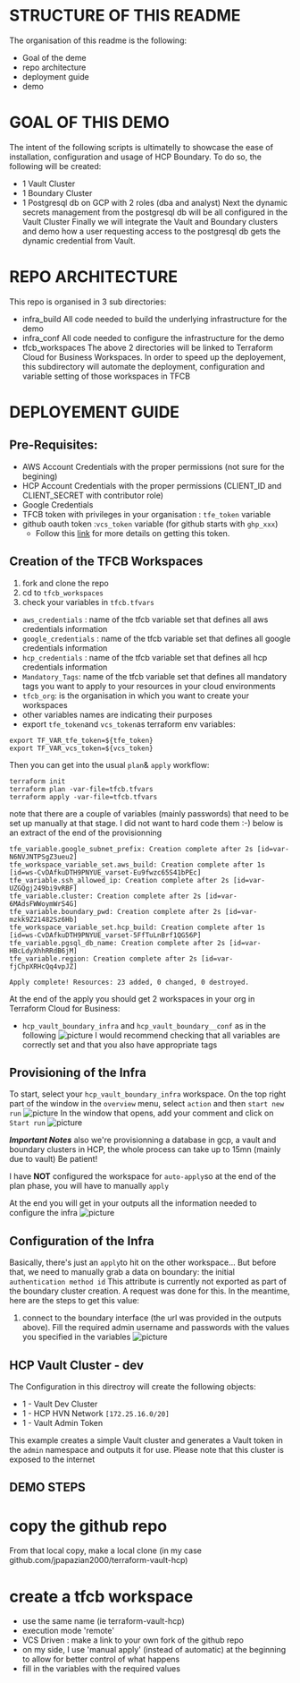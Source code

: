 # STRUCTURE OF THIS README
The organisation of this readme is the following:
 - Goal of the deme
 - repo architecture
 - deployment guide
 - demo

# GOAL OF THIS DEMO
The intent of the following scripts is ultimatelly to showcase the ease of installation, configuration and usage of HCP Boundary.
To do so, the following will be created:
 - 1 Vault Cluster
 - 1 Boundary Cluster
 - 1 Postgresql db on GCP with 2 roles (dba and analyst)
 Next the dynamic secrets management from the postgresql db will be all configured in the Vault Cluster
 Finally we will integrate the Vault and Boundary clusters and demo how a user requesting access to the postgresql db gets the dynamic credential from Vault.


# REPO ARCHITECTURE
This repo is organised in 3 sub directories:
 - infra_build
 All code needed to build the underlying infrastructure for the demo
 - infra_conf
 All code needed to configure the infrastructure for the demo
 - tfcb_workspaces
 The above 2 directories will be linked to Terraform Cloud for Business Workspaces.
 In order to speed up the deployement, this subdirectory will automate the deployment, configuration and variable setting of those workspaces in TFCB


# DEPLOYEMENT GUIDE
## Pre-Requisites:
- AWS Account Credentials with the proper permissions (not sure for the begining)
- HCP Account Credentials with the proper permissions (CLIENT_ID and CLIENT_SECRET with contributor role)
- Google Credentials
- TFCB token with privileges in your organisation : `tfe_token` variable
- github oauth token :`vcs_token` variable (for github starts with `ghp_xxx`)
  - Follow this [link](https://www.terraform.io/docs/cloud/api/oauth-clients.html?&_ga=2.231907487.1225499417.1664975183-1693872711.1655195363#create-an-oauth-client) for more details on getting this token.
## Creation of the TFCB Workspaces
1. fork and clone the repo
2. cd to `tfcb_workspaces`
3. check your variables in `tfcb.tfvars`
 - `aws_credentials` : name of the tfcb variable set that defines all aws credentials information
 - `google_credentials` : name of the tfcb variable set that defines all google credentials information
 - `hcp_credentials` : name of the tfcb variable set that defines all hcp credentials information
 - `Mandatory_Tags`: name of the tfcb variable set that defines all mandatory tags you want to apply to your resources in your cloud environments
 - `tfcb_org`: is the organisation in which you want to create your workspaces
 - other variables names are indicating their purposes
 - export `tfe_token`and `vcs_token`as terraform env variables:
````
export TF_VAR_tfe_token=${tfe_token}
export TF_VAR_vcs_token=${vcs_token}
````
Then you can get into the usual `plan`& `apply` workflow:
````
terraform init
terraform plan -var-file=tfcb.tfvars
terraform apply -var-file=tfcb.tfvars
````
note that there are a couple of variables (mainly passwords) that need to be set up manually at that stage. I did not want to hard code them :-)
below is an extract of the end of the provisionning
````
tfe_variable.google_subnet_prefix: Creation complete after 2s [id=var-N6NVJNTPSgZ3ueu2]
tfe_workspace_variable_set.aws_build: Creation complete after 1s [id=ws-CvDAfkuDTH9PNYUE_varset-Eu9fwzc65S41bPEc]
tfe_variable.ssh_allowed_ip: Creation complete after 2s [id=var-UZGQgj249bi9vRBF]
tfe_variable.cluster: Creation complete after 2s [id=var-6MAdsFWWoymWrS4G]
tfe_variable.boundary_pwd: Creation complete after 2s [id=var-mzkk9Z21482Sz6Hb]
tfe_workspace_variable_set.hcp_build: Creation complete after 1s [id=ws-CvDAfkuDTH9PNYUE_varset-5FfTuLnBrf1QG56P]
tfe_variable.pgsql_db_name: Creation complete after 2s [id=var-HBcLdyXhhRRdB6jM]
tfe_variable.region: Creation complete after 2s [id=var-fjChpXRHcQq4vpJZ]

Apply complete! Resources: 23 added, 0 changed, 0 destroyed.
````

At the end of the apply you should get 2 workspaces in your org in Terraform Cloud for Business:
 - `hcp_vault_boundary_infra` and `hcp_vault_boundary__conf` as in the following ![picture](/images/hcp_boundary_demo_1.png)
 I would recommend checking that all variables are correctly set and that you also have appropriate tags


## Provisioning of the Infra
To start, select your `hcp_vault_boundary_infra` workspace.
On the top right part of the window in the `overview` menu, select `action` and then `start new run` 
![picture](/images/hcp_boundary_demo_2.png)
In the window that opens, add your comment and click on `Start run` 
![picture](/images/hcp_boundary_demo_3.png)  

***Important Notes***
also we're provisionning a database in gcp, a vault and boundary clusters in HCP, the whole process can take up to 15mn (mainly due to vault)
Be patient!

I have **NOT** configured the workspace for `auto-apply`so at the end of the plan phase, you will have to manually `apply` 

At the end you will get in your outputs all the information needed to configure the infra
![picture](/images/hcp_boundary_demo_4.png)

## Configuration of the Infra
Basically, there's just an `apply`to hit on the other workspace...
But before that, we need to manually grab a data on boundary: the initial `authentication method id`
This attribute is currently not exported as part of the boundary cluster creation. A request was done for this.
In the meantime, here are the steps to get this value:
1. connect to the boundary interface (the url was provided in the outputs above). Fill the required admin username and passwords with the values you specified in the variables
 ![picture](/images/hcp_boundary_demo_5.png)

## HCP Vault Cluster - dev 

The Configuration in this directroy will create the following objects:

- 1 - Vault Dev Cluster
- 1 - HCP HVN Network `[172.25.16.0/20]`
- 1 - Vault Admin Token


This example creates a simple Vault cluster and generates a Vault token in the `admin` namespace and outputs it for use. Please note that this cluster is exposed to the internet


## DEMO STEPS
 # copy the github repo
 From that local copy, make a local clone (in my case github.com/jpapazian2000/terraform-vault-hcp)
 # create a tfcb workspace
  - use the same name (ie terraform-vault-hcp)
  - execution mode 'remote'
  - VCS Driven : make a link to your own fork of the github repo
  - on my side, I use 'manual apply' (instead of automatic) at the beginning to allow for better control of what happens
  - fill in the variables with the required values
 